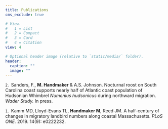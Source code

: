 ```yaml
---
title: Publications
cms_exclude: true

# View.
#   1 = List
#   2 = Compact
#   3 = Card
#   4 = Citation
view: 4

# Optional header image (relative to `static/media/` folder).
header:
  caption: ""
  image: ""
---
```


`2.` Sanders, F., **M. Handmaker** & A.S. Johnson. Nocturnal roost on South Carolina coast supports nearly half of Atlantic coast population of Hudsonian Whimbrel _Numenius hudsonicus_ during northward migration. _Wader Study._ In press.

`1.` Kamm MD, Lloyd-Evans TL, **Handmaker M**, Reed JM. A half-century of changes in migratory landbird numbers along coastal Massachusetts. _PLoS ONE._ 2019. 14(9): e0222232.
